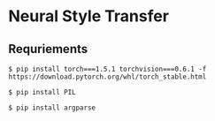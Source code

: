 # Neural Style Transfer

## Requriements

```
$ pip install torch===1.5.1 torchvision===0.6.1 -f https://download.pytorch.org/whl/torch_stable.html
```

```
$ pip install PIL
```

```
$ pip install argparse
```